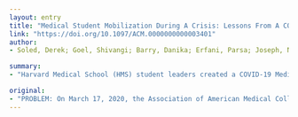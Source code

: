 ```yaml
---
layout: entry
title: "Medical Student Mobilization During A Crisis: Lessons From A COVID-19 Medical Student Response Team"
link: "https://doi.org/10.1097/ACM.0000000000003401"
author:
- Soled, Derek; Goel, Shivangi; Barry, Danika; Erfani, Parsa; Joseph, Nicholos; Kochis, Michael; Uppal, Nishant; Velasquez, David; Vora, Kruti; Scott, Kirstin Woody

summary:
- "Harvard Medical School (HMS) student leaders created a COVID-19 Medical Student Response Team to help students mobilize peers. The team helped to quickly mobilize hundreds of students and has been integrated into HMS's daily workflow. It may serve as a useful model for other schools and hospitals seeking medical student assistance during the COVD-19 pandemic. Students nationwide had to grapple with how and where they could fill the evolving needs of their schools' affiliated clinical sites, physicians, and patients and the community. In a week after its inception, HMS student leadership created."

original:
- "PROBLEM: On March 17, 2020, the Association of American Medical Colleges recommended the suspension of all direct patient contact responsibilities for medical students because of the COVID-19 pandemic. Given this change, medical students nationwide had to grapple with how and where they could fill the evolving needs of their schools' affiliated clinical sites, physicians, and patients and the community. APPROACH: At Harvard Medical School (HMS), student leaders created a COVID-19 Medical Student Response Team to: (1) develop a student-led organizational structure that would optimize students' ability to efficiently mobilize interested peers in the COVID-19 response, both clinically and in the community, in a strategic, safe, smart, and resource-conscious way; and (2) serve as a liaison with the administration and hospital leaders to identify evolving needs and rapidly engage students in those efforts. OUTCOMES: Within a week of its inception, the COVID-19 Medical Student Response Team had more than 500 medical student volunteers from HMS and had shared the organizational framework of the response team with multiple medical schools across the country. The HMS student volunteers joined any of the 4 virtual committees to complete this work: Education for the Medical Community, Education for the Broader Community, Activism for Clinical Support, and Community Activism. NEXT STEPS: The COVID-19 Medical Student Response Team helped to quickly mobilize hundreds of students and has been integrated into HMS's daily workflow. It may serve as a useful model for other schools and hospitals seeking medical student assistance during the COVID-19 pandemic. Next steps include expanding the initiative further, working with the leaders of response teams at other medical schools to coordinate efforts, and identifying new areas of need at local hospitals and within nearby communities that might benefit from medical student involvement as the pandemic evolves."
---
```



